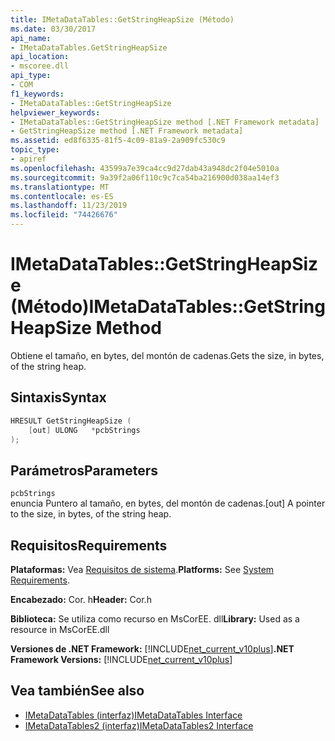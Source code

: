 ```yaml
---
title: IMetaDataTables::GetStringHeapSize (Método)
ms.date: 03/30/2017
api_name:
- IMetaDataTables.GetStringHeapSize
api_location:
- mscoree.dll
api_type:
- COM
f1_keywords:
- IMetaDataTables::GetStringHeapSize
helpviewer_keywords:
- IMetaDataTables::GetStringHeapSize method [.NET Framework metadata]
- GetStringHeapSize method [.NET Framework metadata]
ms.assetid: ed8f6335-81f5-4c09-81a9-2a909fc530c9
topic_type:
- apiref
ms.openlocfilehash: 43599a7e39ca4cc9d27dab43a948dc2f04e5010a
ms.sourcegitcommit: 9a39f2a06f110c9c7ca54ba216900d038aa14ef3
ms.translationtype: MT
ms.contentlocale: es-ES
ms.lasthandoff: 11/23/2019
ms.locfileid: "74426676"
---
```

# <a name="imetadatatablesgetstringheapsize-method"></a><span data-ttu-id="cd373-102">IMetaDataTables::GetStringHeapSize (Método)</span><span class="sxs-lookup"><span data-stu-id="cd373-102">IMetaDataTables::GetStringHeapSize Method</span></span>
<span data-ttu-id="cd373-103">Obtiene el tamaño, en bytes, del montón de cadenas.</span><span class="sxs-lookup"><span data-stu-id="cd373-103">Gets the size, in bytes, of the string heap.</span></span>  
  
## <a name="syntax"></a><span data-ttu-id="cd373-104">Sintaxis</span><span class="sxs-lookup"><span data-stu-id="cd373-104">Syntax</span></span>  
  
```cpp  
HRESULT GetStringHeapSize (  
    [out] ULONG   *pcbStrings  
);  
```  
  
## <a name="parameters"></a><span data-ttu-id="cd373-105">Parámetros</span><span class="sxs-lookup"><span data-stu-id="cd373-105">Parameters</span></span>  
 `pcbStrings`  
 <span data-ttu-id="cd373-106">enuncia Puntero al tamaño, en bytes, del montón de cadenas.</span><span class="sxs-lookup"><span data-stu-id="cd373-106">[out] A pointer to the size, in bytes, of the string heap.</span></span>  
  
## <a name="requirements"></a><span data-ttu-id="cd373-107">Requisitos</span><span class="sxs-lookup"><span data-stu-id="cd373-107">Requirements</span></span>  
 <span data-ttu-id="cd373-108">**Plataformas:** Vea [Requisitos de sistema](../../../../docs/framework/get-started/system-requirements.md).</span><span class="sxs-lookup"><span data-stu-id="cd373-108">**Platforms:** See [System Requirements](../../../../docs/framework/get-started/system-requirements.md).</span></span>  
  
 <span data-ttu-id="cd373-109">**Encabezado:** Cor. h</span><span class="sxs-lookup"><span data-stu-id="cd373-109">**Header:** Cor.h</span></span>  
  
 <span data-ttu-id="cd373-110">**Biblioteca:** Se utiliza como recurso en MsCorEE. dll</span><span class="sxs-lookup"><span data-stu-id="cd373-110">**Library:** Used as a resource in MsCorEE.dll</span></span>  
  
 <span data-ttu-id="cd373-111">**Versiones de .NET Framework:** [!INCLUDE[net_current_v10plus](../../../../includes/net-current-v10plus-md.md)]</span><span class="sxs-lookup"><span data-stu-id="cd373-111">**.NET Framework Versions:** [!INCLUDE[net_current_v10plus](../../../../includes/net-current-v10plus-md.md)]</span></span>  
  
## <a name="see-also"></a><span data-ttu-id="cd373-112">Vea también</span><span class="sxs-lookup"><span data-stu-id="cd373-112">See also</span></span>

- [<span data-ttu-id="cd373-113">IMetaDataTables (interfaz)</span><span class="sxs-lookup"><span data-stu-id="cd373-113">IMetaDataTables Interface</span></span>](../../../../docs/framework/unmanaged-api/metadata/imetadatatables-interface.md)
- [<span data-ttu-id="cd373-114">IMetaDataTables2 (interfaz)</span><span class="sxs-lookup"><span data-stu-id="cd373-114">IMetaDataTables2 Interface</span></span>](../../../../docs/framework/unmanaged-api/metadata/imetadatatables2-interface.md)
